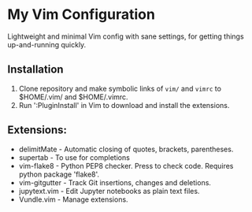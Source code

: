 # My Vim Configuration
Lightweight and minimal Vim config with sane settings, for getting things up-and-running quickly.

## Installation
1. Clone repository and make symbolic links of `vim/` and `vimrc` to $HOME/.vim/ and $HOME/.vimrc.
2. Run ':PluginInstall' in Vim to download and install the extensions.

## Extensions:
- delimitMate - Automatic closing of quotes, brackets, parentheses.
- supertab - To use <Tab> for completions
- vim-flake8 - Python PEP8 checker. Press <F7> to check code. Requires python package 'flake8'.
- vim-gitgutter - Track Git insertions, changes and deletions.
- jupytext.vim - Edit Jupyter notebooks as plain text files.
- Vundle.vim - Manage extensions. 
